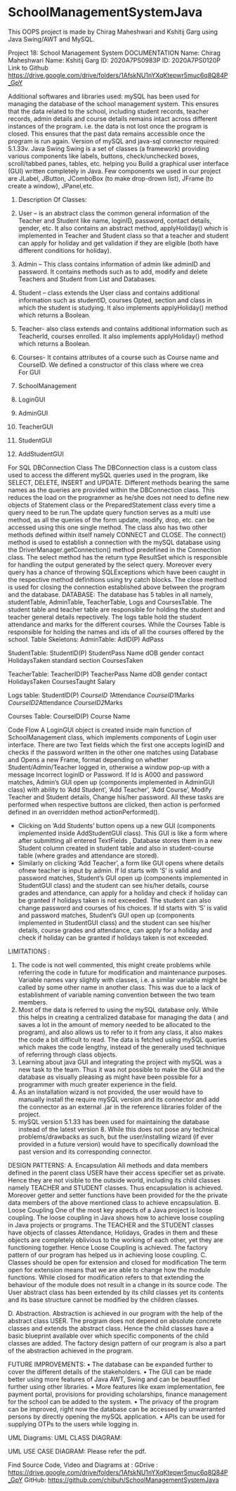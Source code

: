 # SchoolManagementSystemJava
This OOPS project is made by Chirag Maheshwari and Kshitij Garg using Java Swing/AWT and MySQL.

Project 18: School Management System
DOCUMENTATION
Name: Chirag Maheshwari				Name: Kshitij Garg
ID: 2020A7PS0983P					ID: 2020A7PS0120P
Link to Github
https://drive.google.com/drive/folders/1AfskNU1nYXqKtepwr5muc6q8Q84P_GpY

Additional softwares and libraries used:
mySQL has been used for managing the database of the school management system. This ensures that the data related to the school, including student records, teacher records, admin details and course details remains intact across different instances of the program. i.e. the data is not lost once the program is closed. This ensures that the past data remains accessible once the program is run again. 
Version of mySQL and java-sql connector required:  5.1.33v.
Java Swing 
Swing is a set of classes (a framework) providing various components like labels, buttons, check/unchecked boxes, scroll/tabbed panes, tables, etc. helping you Build a graphical user interface (GUI) written completely in Java. Few components we used in our project are JLabel, JButton, JComboBox (to make drop-drown list), JFrame (to create a window), JPanel,etc.
 
1.	Description Of Classes:
2.	User – is an abstract class the common general information of the Teacher and Student like name, loginID, password, contact details, gender, etc.
It also contains an abstract method, applyHoliday() which is implemented in Teacher and Student class so that a teacher and student can apply for holiday and get validation if they are eligible (both have different conditions for holiday).
3.	Admin – This class contains information of admin like adminID and password. It contains methods such as to add, modify and delete Teachers and Student from List and Databases.
4.	Student – class extends the User class and contains additional information such as studentID, courses Opted, section and class in which the student is studying. It also implements applyHoliday() method which returns a Boolean.
5.	Teacher- also class extends and contains additional information such as TeacherId, courses enrolled. It also implements applyHoliday() method which returns a Boolean.
6.	Courses- It contains attributes of a course such as Course name and CourseID. We defined a constructor of this class where we crea  
For GUI
1.	SchoolManagement


2.	LoginGUI
 





3.	AdminGUI

 
















4.	TeacherGUI

 


5.	StudentGUI
 
6.	AddStudentGUI

 
For SQL
DBConnection Class
The DBConnection class is a custom class used to access the different mySQL queries used in the program, like SELECT, DELETE, INSERT and UPDATE. Different methods bearing the same names as the queries are provided within the DBConnection class. This reduces the load on the programmer as he/she does not need to define new objects of Statement class or the PreparedStatement class every time a query need to be run.The update query function serves as a multi use method, as all the queries of the form update, modify, drop, etc. can be accessed using this one single method. The class also has two other methods defined within itself namely CONNECT and CLOSE. The connect() method is used to establish a connection with the mySQL database using the DriverManager.getConnection() method predefined in the Connection class. 
The select method has the return type ResultSet which is responsible for handling the output generated by the select query. Moreover every query has a chance of throwing SQLExceptions which have been caught in the respective method definitions using try catch blocks.
The close method is used for closing the connection established above between the program and the database.
DATABASE:
The database has 5 tables in all namely, studentTable, AdminTable, TeacherTable, Logs and CoursesTable. The student table and teacher table are responsible for holding the student and teacher general details repectively. The logs table hold the student attendance and marks for the different courses. While the Courses Table is responsible for holding the names and ids of all the courses offered by the school.
Table Skeletons:
AdminTable:
AdID(P)	AdPass

StudentTable:
StudentID(P)	StudentPass	Name	dOB	gender	contact	HolidaysTaken	standard	section	CoursesTaken

TeacherTable:
TeacherID(P)	TeacherPass	Name	dOB	gender	contact	HolidaysTaken	CoursesTaught	Salary

Logs table:
StudentID(P)	*CourseID 1*Attendance	*CourseID1*Marks	*CourseID2*Attendance	*CourseID2*Marks

Courses Table:
CourseID(P)	Course Name


Code Flow
A LoginGUI object is created inside main function of SchoolManagement class, which implements components of Login user interface. There are two Text fields which the first one accepts loginID and checks if the password written in the other one matches using Database and Opens a new Frame, format depending on whether Student/Admin/Teacher logged in, otherwise a window pop-up with a message Incorrect loginID or Password.
If Id is A000 and password matches, Admin’s GUI open up (components implemented in AdminGUI class)  with ability to ‘Add Student’, ‘Add Teacher’, ‘Add Course’, Modify Teacher and Student details, Change his/her password. All these tasks are performed when respective buttons are clicked, then action is performed defined in an overridden method actionPerformed().
-	Clicking on ‘Add Students’ button opens up a new GUI (components implemented inside AddStudentGUI class). This GUI is like a form where after submitting all entered TextFields , Database stores them in a new Student column created in student table and also in student-course table (where grades and attendance are stored).
-	Similarly on clicking ‘Add Teacher’, a form like GUI opens where details ofnew teacher is input by admin. 
If Id starts with ‘S’ is valid and password matches, Student’s GUI open up (components implemented in StudentGUI class)  and the student can see his/her details, course grades and attendance, can apply for a holiday and check if holiday can be granted if holidays taken is not exceeded. The student can also change password and courses of his choices.
If Id starts with ‘S’ is valid and password matches, Student’s GUI open up (components implemented in StudentGUI class)  and the student can see his/her details, course grades and attendance, can apply for a holiday and check if holiday can be granted if holidays taken is not exceeded.

LIMITATIONS :
1.	The code is not well commented, this might create problems while referring the code in future for modification and maintenance purposes. Variable names vary slightly with classes, i.e. a similar variable might be called by some other name in another class. This was due to a lack of establishment of variable naming convention between the two team members.
2.	Most of the data is referred to using the mySQL database only. While this helps in creating a centralized database for managing the data ( and saves a lot in  the amount of memory needed to be allocated to the program), and also allows us to refer to it from any class, it also makes the code a bit difficult to read. The data is fetched using mySQL queries which makes the code lengthy, instead of the generally used technique of referring through class objects.
3.	Learning about java GUI and integrating the project with mySQL was a new task to the team. Thus it was not possible to make the GUI and the database as visually pleasing as might have been possible for a programmer with much greater experience in the field.
4.	As an installation wizard is not provided, the user would have to manually install the require mySQL version and its connector and add the connector as an external .jar in the reference libraries folder of the project.
5.	mySQL version 5.1.33 has been used for maintaining the database instead of the latest version 8. While this does not pose any technical problems/drawbacks as such, but the user/installing wizard (if ever provided in a future version) would have to specifically download the past version and its corresponding connector.

DESIGN PATTERNS:
A.	Encapsulation
All methods and data members defined in the parent class USER have their access specifier set as private. Hence they are not visible to the outside world, including its child classes namely TEACHER and STUDENT classes. Thus encapsulation is achieved. Moreover getter and setter functions have been provided for the the private data members of the above mentioned class to achieve encapsulation.
B.	Loose Coupling
One of the most key aspects of a Java project is loose coupling. The loose coupling in Java shows how to achieve loose coupling in Java projects or programs. The TEACHER and the STUDENT classes have objects of classes Attendance, Holidays, Grades in them and these objects are completely oblivious to the working of each other, yet they are functioning together. Hence Loose Coupling is achieved. The factory pattern of our program has helped us in achieving loose coupling.
C.	Classes should be open for extension and closed for modification
The term open for extension means that we are able to change how the module functions. While closed for modification refers to that extending the behaviour of the module does not result in a change in its source code.
The User abstract class has been extended by its child classes yet its contents and its base structure cannot be modified by the children classes.


D.	Abstraction.
Abstraction is achieved in our program with the help of the abstract class USER. The program does not depend on absolute concrete classes and extends the abstract class. Hence the child classes have a basic blueprint available over which specific components of the child classes are added. The factory design pattern of our program is also a part of the abstraction achieved in the program. 

FUTURE IMPROVEMENTS:
•	The database can be expanded further to cover the different details of the stakeholders.
•	The GUI can be made better using more features of Java AWT, Swing and can be beautified further using other libraries.
•	More features like exam implementation, fee payment portal, provisions for providing scholarships, finance management for the school can be added to the system.
•	The privacy of the program can be improved, right now the database can be accessed by unwarranted persons by directly opening the mySQL application.
•	APIs can be used for supplying OTPs to the users while logging in.
















UML Diagrams:
UML CLASS DIAGRAM:








	


UML USE CASE DIAGRAM:
Please refer the pdf.



Find Source Code, Video and Diagrams at :
GDrive : https://drive.google.com/drive/folders/1AfskNU1nYXqKtepwr5muc6q8Q84P_GpY
GitHub: https://github.com/chibuh/SchoolManagementSystemJava












